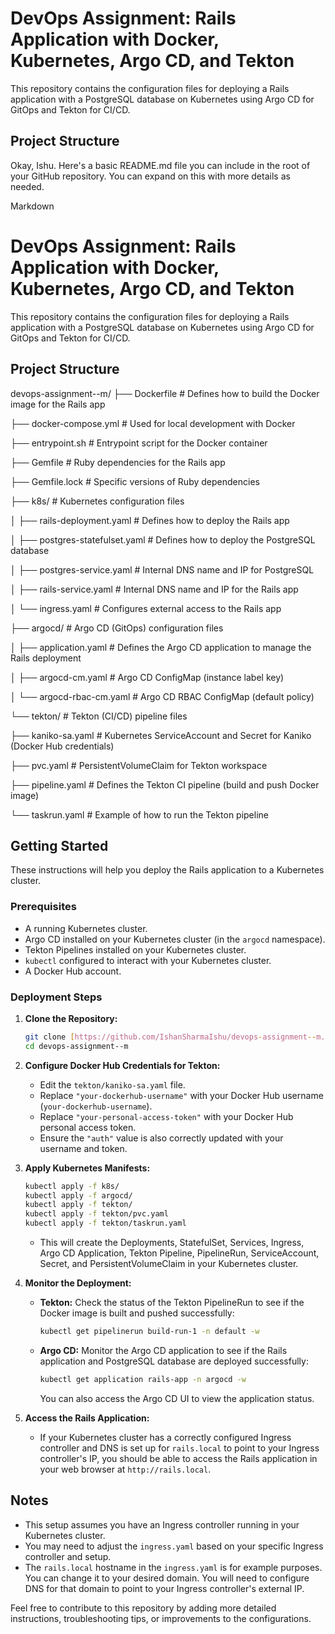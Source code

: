 # DevOps Assignment: Rails Application with Docker, Kubernetes, Argo CD, and Tekton

This repository contains the configuration files for deploying a Rails application with a PostgreSQL database on Kubernetes using Argo CD for GitOps and Tekton for CI/CD.

## Project Structure

Okay, Ishu. Here's a basic README.md file you can include in the root of your GitHub repository. You can expand on this with more details as needed.

Markdown

# DevOps Assignment: Rails Application with Docker, Kubernetes, Argo CD, and Tekton

This repository contains the configuration files for deploying a Rails application with a PostgreSQL database on Kubernetes using Argo CD for GitOps and Tekton for CI/CD.

## Project Structure

devops-assignment--m/
├── Dockerfile            # Defines how to build the Docker image for the Rails app

├── docker-compose.yml    # Used for local development with Docker

├── entrypoint.sh         # Entrypoint script for the Docker container

├── Gemfile               # Ruby dependencies for the Rails app

├── Gemfile.lock          # Specific versions of Ruby dependencies

├── k8s/                  # Kubernetes configuration files

│   ├── rails-deployment.yaml   # Defines how to deploy the Rails app

│   ├── postgres-statefulset.yaml # Defines how to deploy the PostgreSQL database

│   ├── postgres-service.yaml    # Internal DNS name and IP for PostgreSQL

│   ├── rails-service.yaml       # Internal DNS name and IP for the Rails app

│   └── ingress.yaml           # Configures external access to the Rails app

├── argocd/               # Argo CD (GitOps) configuration files

│   ├── application.yaml       # Defines the Argo CD application to manage the Rails deployment

│   ├── argocd-cm.yaml         # Argo CD ConfigMap (instance label key)

│   └── argocd-rbac-cm.yaml    # Argo CD RBAC ConfigMap (default policy)

└── tekton/               # Tekton (CI/CD) pipeline files

├── kaniko-sa.yaml         # Kubernetes ServiceAccount and Secret for Kaniko (Docker Hub credentials)

├── pvc.yaml               # PersistentVolumeClaim for Tekton workspace

├── pipeline.yaml          # Defines the Tekton CI pipeline (build and push Docker image)

└── taskrun.yaml           # Example of how to run the Tekton pipeline


## Getting Started

These instructions will help you deploy the Rails application to a Kubernetes cluster.

### Prerequisites

* A running Kubernetes cluster.
* Argo CD installed on your Kubernetes cluster (in the `argocd` namespace).
* Tekton Pipelines installed on your Kubernetes cluster.
* `kubectl` configured to interact with your Kubernetes cluster.
* A Docker Hub account.

### Deployment Steps

1.  **Clone the Repository:**
    ```bash
    git clone [https://github.com/IshanSharmaIshu/devops-assignment--m.git](https://github.com/IshanSharmaIshu/devops-assignment--m.git)
    cd devops-assignment--m
    ```

2.  **Configure Docker Hub Credentials for Tekton:**
    * Edit the `tekton/kaniko-sa.yaml` file.
    * Replace `"your-dockerhub-username"` with your Docker Hub username (`your-dockerhub-username`).
    * Replace `"your-personal-access-token"` with your Docker Hub personal access token.
    * Ensure the `"auth"` value is also correctly updated with your username and token.

3.  **Apply Kubernetes Manifests:**
    ```bash
    kubectl apply -f k8s/
    kubectl apply -f argocd/
    kubectl apply -f tekton/
    kubectl apply -f tekton/pvc.yaml
    kubectl apply -f tekton/taskrun.yaml
    ```
    * This will create the Deployments, StatefulSet, Services, Ingress, Argo CD Application, Tekton Pipeline, PipelineRun, ServiceAccount, Secret, and PersistentVolumeClaim in your Kubernetes cluster.

4.  **Monitor the Deployment:**
    * **Tekton:** Check the status of the Tekton PipelineRun to see if the Docker image is built and pushed successfully:
        ```bash
        kubectl get pipelinerun build-run-1 -n default -w
        ```
    * **Argo CD:** Monitor the Argo CD application to see if the Rails application and PostgreSQL database are deployed successfully:
        ```bash
        kubectl get application rails-app -n argocd -w
        ```
        You can also access the Argo CD UI to view the application status.

5.  **Access the Rails Application:**
    * If your Kubernetes cluster has a correctly configured Ingress controller and DNS is set up for `rails.local` to point to your Ingress controller's IP, you should be able to access the Rails application in your web browser at `http://rails.local`.

## Notes

* This setup assumes you have an Ingress controller running in your Kubernetes cluster.
* You may need to adjust the `ingress.yaml` based on your specific Ingress controller and setup.
* The `rails.local` hostname in the `ingress.yaml` is for example purposes. You can change it to your desired domain. You will need to configure DNS for that domain to point to your Ingress controller's external IP.

Feel free to contribute to this repository by adding more detailed instructions, troubleshooting tips, or improvements to the configurations.
